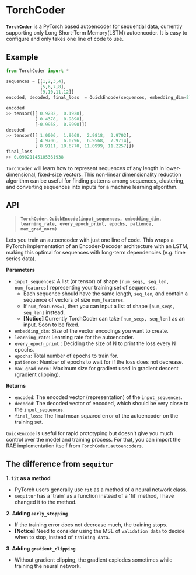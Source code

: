 # TorchCoder

__`TorchCoder`__ is a PyTorch based autoencoder for sequential data, currently supporting only Long Short-Term Memory(LSTM) autoencoder. It is easy to configure and only takes one line of code to use.

## Example
```python
from TorchCoder import *

sequences = [[1,2,3,4],
             [5,6,7,8], 
             [9,10,11,12]]
encoded, decoded, final_loss  = QuickEncode(sequences, embedding_dim=2)

encoded
>> tensor([[ 0.9282,  0.1928],
           [ 0.4378,  0.9898],
           [-0.9958,  0.9990]])
decoded
>> tensor([[ 1.0006,  1.9668,  2.9818,  3.9702],
           [ 4.9706,  6.0296,  6.9568,  7.9714],
           [ 8.9111, 10.6770, 11.0999, 11.2257]])
final_loss
>> 0.09021145105361938
```

`TorchCoder` will learn how to represent sequences of any length in lower-dimensional, fixed-size vectors. This non-linear dimensionality reduction algorithm can be useful for finding patterns among sequences, clustering, and converting sequences into inputs for a machine learning algorithm.

## API

> __`TorchCoder.QuickEncode(input_sequences, embedding_dim, learning_rate, every_epoch_print, epochs, patience, max_grad_norm)`__

Lets you train an autoencoder with just one line of code. This wraps a PyTorch implementation of an Encoder-Decoder architecture with an LSTM, making this optimal for sequences with long-term dependencies (e.g. time series data).

**Parameters**

- `input_sequences`: A list (or tensor) of shape `[num_seqs, seq_len, num_features]` representing your training set of sequences.
  - Each sequence should have the same length, `seq_len`, and contain a sequence of vectors of size `num_features`.
  - If `num_features=1`, then you can input a list of shape `[num_seqs, seq_len]` instead.
  - __[Notice]__ Currently TorchCoder can take `[num_seqs, seq_len]` as an input. Soon to be fixed.
- `embedding_dim`: Size of the vector encodings you want to create.
- `learning_rate`: Learning rate for the autoencoder.
- `every_epoch_print` : Deciding the size of N to print the loss every N epochs.
- `epochs`: Total number of epochs to train for.
- `patience` : Number of epochs to wait for if the loss does not decrease.
- `max_grad_norm` : Maximum size for gradient used in gradient descent (gradient clipping). 

**Returns**

- `encoded`: The encoded vector (representation) of the `input_sequences`.
- `decoded`: The decoded vector of encoded, which should be very close to the `input_sequences`.
- `final_loss`: The final mean squared error of the autoencoder on the training set.


`QuickEncode` is useful for rapid prototyping but doesn't give you much control over the model and training process. For that, you can import the RAE implementation itself from `TorchCoder.autoencoders`.

## The difference from `sequitur`

__1. `fit` as a method__
  - PyTorch users generally use `fit` as a method of a neural network class. 
  - `sequitur` has a 'train` as a function instead of a 'fit' method, I have changed it to the method.

__2. Adding `early_stopping`__
  - If the training error does not decrease much, the training stops. 
  - __[Notice]__ Need to consider using the MSE of `validation data` to decide when to stop, instead of `training data`.

__3. Adding `gradient_clipping`__
  - Without gradient clipping, the gradient explodes sometimes while training the neural network.

<!-- https://github.com/szagoruyko/pytorchviz
https://github.com/RobRomijnders/AE_ts
https://github.com/erickrf/autoencoder
https://miro.medium.com/max/1400/1*sWc8g2yiQrOzntbVeGzbEQ.png
https://arxiv.org/pdf/1502.04681.pdf -->
